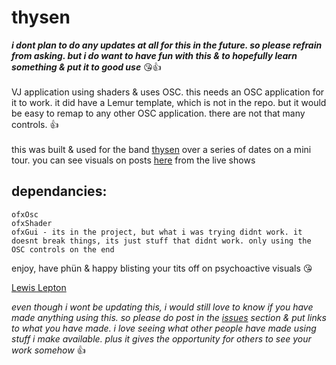 # thysen

***i dont plan to do any updates at all for this in the future. so please refrain from asking. but i do want to have fun with this & to hopefully learn something & put it to good use*** 😘👍
<br><br>
VJ application using shaders & uses OSC. this needs an OSC application for it to work. it did have a Lemur template, which is not in the repo. but it would be easy to remap to any other OSC application. there are not that many controls. 👍<br><br>
this was built & used for the band [thysen](https://thysen.bandcamp.com) over a series of dates on a mini tour. you can see visuals on posts [here](https://www.instagram.com/thy.sen/) from the live shows

## dependancies:

    ofxOsc
    ofxShader
    ofxGui - its in the project, but what i was trying didnt work. it doesnt break things, its just stuff that didnt work. only using the OSC controls on the end

enjoy, have phün & happy blisting your tits off on psychoactive visuals 😘

[Lewis Lepton](http://lewislepton.com)

*even though i wont be updating this, i would still love to know if you have made anything using this. so please do post in the [issues](issues) section & put links to what you have made. i love seeing what other people have made using stuff i make available. plus it gives the opportunity for others to see your work somehow* 👍